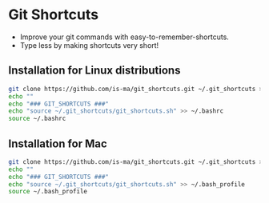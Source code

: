 # Git Shortcuts

* Improve your git commands with easy-to-remember-shortcuts.
* Type less by making shortcuts very short!

## Installation for Linux distributions

```bash
git clone https://github.com/is-ma/git_shortcuts.git ~/.git_shortcuts > /dev/null 2>&1
echo ""
echo "### GIT_SHORTCUTS ###"
echo "source ~/.git_shortcuts/git_shortcuts.sh" >> ~/.bashrc
source ~/.bashrc
```

## Installation for Mac

```bash
git clone https://github.com/is-ma/git_shortcuts.git ~/.git_shortcuts > /dev/null 2>&1
echo ""
echo "### GIT_SHORTCUTS ###"
echo "source ~/.git_shortcuts/git_shortcuts.sh" >> ~/.bash_profile
source ~/.bash_profile
```
